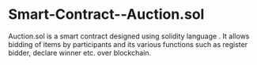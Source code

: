# Smart-Contract--Auction.sol
Auction.sol is a smart contract designed using solidity language . It allows bidding of items by participants and its various functions such as register bidder, declare winner etc. over blockchain.
